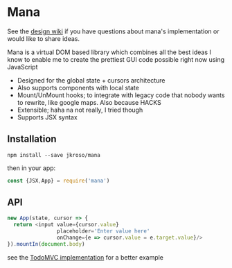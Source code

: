 # Mana

See the [design wiki](https://www.notion.so/FvxeqQWVRJeop) if you have questions about mana's implementation or would like to share ideas.

Mana is a virtual DOM based library which combines all the best ideas I know to enable me to create the prettiest GUI code possible right now using JavaScript

- Designed for the global state + cursors architecture
- Also supports components with local state
- Mount/UnMount hooks; to integrate with legacy code that nobody wants to rewrite, like google maps. Also because HACKS
- Extensible; haha na not really, I tried though
- Supports JSX syntax

## Installation

`npm install --save jkroso/mana`

then in your app:

```js
const {JSX,App} = require('mana')
```

## API

```js
new App(state, cursor => {
  return <input value={cursor.value}
                placeholder='Enter value here'
                onChange={e => cursor.value = e.target.value}/>
}).mountIn(document.body)
```

see the [TodoMVC implementation](//github.com/jsiom/todomvc) for a better example
